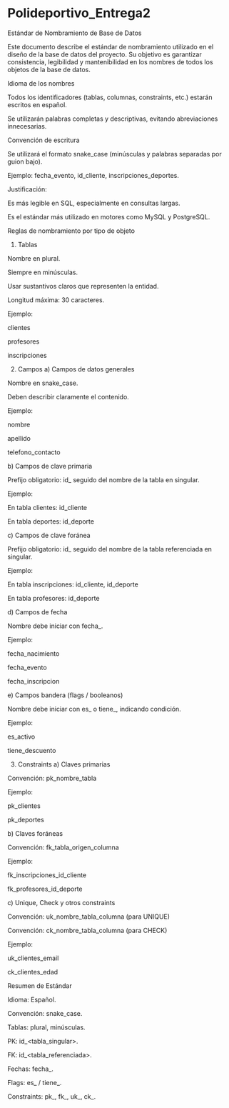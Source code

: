 # Polideportivo_Entrega2


Estándar de Nombramiento de Base de Datos

Este documento describe el estándar de nombramiento utilizado en el diseño de la base de datos del proyecto. Su objetivo es garantizar consistencia, legibilidad y mantenibilidad en los nombres de todos los objetos de la base de datos.

 Idioma de los nombres

Todos los identificadores (tablas, columnas, constraints, etc.) estarán escritos en español.

Se utilizarán palabras completas y descriptivas, evitando abreviaciones innecesarias.

 Convención de escritura

Se utilizará el formato snake_case (minúsculas y palabras separadas por guion bajo).

Ejemplo: fecha_evento, id_cliente, inscripciones_deportes.

Justificación:

Es más legible en SQL, especialmente en consultas largas.

Es el estándar más utilizado en motores como MySQL y PostgreSQL.

 Reglas de nombramiento por tipo de objeto
1. Tablas

Nombre en plural.

Siempre en minúsculas.

Usar sustantivos claros que representen la entidad.

Longitud máxima: 30 caracteres.

 Ejemplo:

clientes

profesores

inscripciones

2. Campos
a) Campos de datos generales

Nombre en snake_case.

Deben describir claramente el contenido.

 Ejemplo:

nombre

apellido

telefono_contacto

b) Campos de clave primaria

Prefijo obligatorio: id_ seguido del nombre de la tabla en singular.

 Ejemplo:

En tabla clientes: id_cliente

En tabla deportes: id_deporte

c) Campos de clave foránea

Prefijo obligatorio: id_ seguido del nombre de la tabla referenciada en singular.

 Ejemplo:

En tabla inscripciones: id_cliente, id_deporte

En tabla profesores: id_deporte

d) Campos de fecha

Nombre debe iniciar con fecha_.

 Ejemplo:

fecha_nacimiento

fecha_evento

fecha_inscripcion

e) Campos bandera (flags / booleanos)

Nombre debe iniciar con es_ o tiene_, indicando condición.

 Ejemplo:

es_activo

tiene_descuento

3. Constraints
a) Claves primarias

Convención: pk_nombre_tabla

 Ejemplo:

pk_clientes

pk_deportes

b) Claves foráneas

Convención: fk_tabla_origen_columna

 Ejemplo:

fk_inscripciones_id_cliente

fk_profesores_id_deporte

c) Unique, Check y otros constraints

Convención: uk_nombre_tabla_columna (para UNIQUE)

Convención: ck_nombre_tabla_columna (para CHECK)

 Ejemplo:

uk_clientes_email

ck_clientes_edad

 Resumen de Estándar

Idioma: Español.

Convención: snake_case.

Tablas: plural, minúsculas.

PK: id_<tabla_singular>.

FK: id_<tabla_referenciada>.

Fechas: fecha_<descripcion>.

Flags: es_ / tiene_.

Constraints: pk_, fk_, uk_, ck_.
